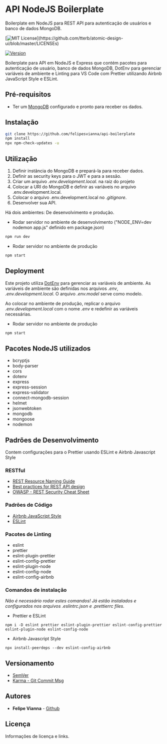 # API NodeJS Boilerplate

Boilerplate em NodeJS para REST API para autenticação de usuários e banco de dados MongoDB.

[![MIT License](https://img.shields.io/apm/l/atomic-design-ui.svg?)](https://github.com/tterb/atomic-design-ui/blob/master/LICENSEs)

[![Version](https://badge.fury.io/gh/tterb%2FHyde.svg)](https://badge.fury.io/gh/tterb%2FHyde)

Boilerplate para API em NodeJS e Express que contém pacotes para autenticação de usuário, banco de dados MongoDB, DotEnv para gerenciar variáveis de ambiente e
Linting para VS Code com Prettier utilizando Airbnb JavaScript Style e ESLint.

## Pré-requisitos

- Ter um [MongoDB](https://www.mongodb.com/) configurado e pronto para receber os dados.

## Instalação

```bash
git clone https://github.com/felipesvianna/api-boilerplate
npm install
npx npm-check-updates -u
```

## Utilização

1. Definir instância do MongoDB e prepará-la para receber dados.
2. Definir as security keys para o JWT e para a sessão.
3. Criar um arquivo _.env.development.local._ na raiz do projeto
4. Colocar a URI do MongoDB e definir as variáveis no arquivo .env.development.local.
5. Colocar o arquivo .env.development.local no _.gitignore_.
6. Desenvolver sua API.

Há dois ambientes: De desenvolvimento e produção.

- Rodar servidor no ambiente de desenvolvimento ("NODE_ENV=dev nodemon app.js" definido em package.json)

```bash
npm run dev
```

- Rodar servidor no ambiente de produção

```bash
npm start
```

## Deployment

Este projeto utiliza [DotEnv](https://www.npmjs.com/package/dotenv) para gerenciar as variáveis de ambiente.
As variáveis de ambiente são definidas nos arquivos _.env_, _.env.development.local_.
O arquivo _.env.model_ serve como modelo.

Ao colocar no ambiente de produção, replicar o arquivo _.env.development.local_ com o nome _.env_ e redefinir as variáveis necessárias.

- Rodar servidor no ambiente de produção

```bash
npm start
```

## Pacotes NodeJS utilizados

- bcryptjs
- body-parser
- cors
- dotenv
- express
- express-session
- express-validator
- connect-mongodb-session
- helmet
- jsonwebtoken
- mongodb
- mongoose
- nodemon

## Padrões de Desenvolvimento

Contem configurações para o Prettier usando ESLint e Airbnb Javascript Style

### RESTful

- [REST Resource Naming Guide](https://restfulapi.net/resource-naming/)
- [Best practices for REST API design](https://stackoverflow.blog/2020/03/02/best-practices-for-rest-api-design/)
- [OWASP - REST Security Cheat Sheet](https://github.com/OWASP/CheatSheetSeries/blob/master/cheatsheets/REST_Security_Cheat_Sheet.md)

### Padrões de Código

- [Airbnb JavaScript Style](https://github.com/airbnb/javascript)
- [ESLint](https://eslint.org/docs/rules/)

### Pacotes de Linting

- eslint
- prettier
- eslint-plugin-prettier
- eslint-config-prettier
- eslint-plugin-node
- eslint-config-node
- eslint-config-airbnb

### Comandos de instalação

_Não é necessário rodar estes comandos!_
_Já estão instalados e configurados nos arquivos .eslintrc.json e .prettierrc files._

- Prettier e ESLint

```
npm i -D eslint prettier eslint-plugin-prettier eslint-config-prettier eslint-plugin-node eslint-config-node
```

- Airbnb Javascript Style

```
npx install-peerdeps --dev eslint-config-airbnb

```

## Versionamento

- [SemVer](https://semver.org/)
- [Karma - Git Commit Msg](http://karma-runner.github.io/5.0/dev/git-commit-msg.html)

## Autores

- **Felipe Vianna** - [Github](https://github.com/felipesvianna)

## Licença

Informações de licença e links.
